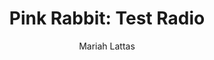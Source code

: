 ---
# Episode Settings
title: "Pink Rabbit: Test Radio"
air-time: "6:30 PM"
link: "http://radioadelaide.org.au/program/pink-rabbit/2019-10-31"
description: "Benito gives a heart-rending rendition of Robin Thicke's Blurred Lines, while Mariah's secret love of Fortnite is uncovered."
stations: ["Radio Adelaide 101.5", "JOY 94.9 in Melbourne", "FOX FM 12.4"]
download: true

# Show Settings
show: "Pink Rabbit"
about: "Pink Rabbit airs every Thursday on Radio Adelaide 101.5 and JOY 94.9 in Melbourne."

# Post Settings
author: Mariah Lattas
category: radio
tags: radio pink-rabbit
layout: post
type: radio
---